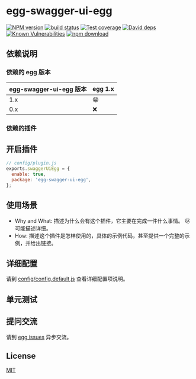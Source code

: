 # egg-swagger-ui-egg

[![NPM version][npm-image]][npm-url]
[![build status][travis-image]][travis-url]
[![Test coverage][codecov-image]][codecov-url]
[![David deps][david-image]][david-url]
[![Known Vulnerabilities][snyk-image]][snyk-url]
[![npm download][download-image]][download-url]

[npm-image]: https://img.shields.io/npm/v/egg-swagger-ui-egg.svg?style=flat-square
[npm-url]: https://npmjs.org/package/egg-swagger-ui-egg
[travis-image]: https://img.shields.io/travis/eggjs/egg-swagger-ui-egg.svg?style=flat-square
[travis-url]: https://travis-ci.org/eggjs/egg-swagger-ui-egg
[codecov-image]: https://img.shields.io/codecov/c/github/eggjs/egg-swagger-ui-egg.svg?style=flat-square
[codecov-url]: https://codecov.io/github/eggjs/egg-swagger-ui-egg?branch=master
[david-image]: https://img.shields.io/david/eggjs/egg-swagger-ui-egg.svg?style=flat-square
[david-url]: https://david-dm.org/eggjs/egg-swagger-ui-egg
[snyk-image]: https://snyk.io/test/npm/egg-swagger-ui-egg/badge.svg?style=flat-square
[snyk-url]: https://snyk.io/test/npm/egg-swagger-ui-egg
[download-image]: https://img.shields.io/npm/dm/egg-swagger-ui-egg.svg?style=flat-square
[download-url]: https://npmjs.org/package/egg-swagger-ui-egg

<!--
Description here.
-->

## 依赖说明

### 依赖的 egg 版本

egg-swagger-ui-egg 版本 | egg 1.x
--- | ---
1.x | 😁
0.x | ❌

### 依赖的插件
<!--

如果有依赖其它插件，请在这里特别说明。如

- security
- multipart

-->

## 开启插件

```js
// config/plugin.js
exports.swaggerUiEgg = {
  enable: true,
  package: 'egg-swagger-ui-egg',
};
```

## 使用场景

- Why and What: 描述为什么会有这个插件，它主要在完成一件什么事情。
尽可能描述详细。
- How: 描述这个插件是怎样使用的，具体的示例代码，甚至提供一个完整的示例，并给出链接。

## 详细配置

请到 [config/config.default.js](config/config.default.js) 查看详细配置项说明。

## 单元测试

<!-- 描述如何在单元测试中使用此插件，例如 schedule 如何触发。无则省略。-->

## 提问交流

请到 [egg issues](https://github.com/eggjs/egg/issues) 异步交流。

## License

[MIT](LICENSE)
